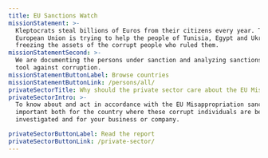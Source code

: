 ```yaml
---
title: EU Sanctions Watch
missionStatement: >-
  Kleptocrats steal billions of Euros from their citizens every year. The
  European Union is trying to help the people of Tunisia, Egypt and Ukraine by
  freezing the assets of the corrupt people who ruled them.
missionStatementSecond: >-
  We are documenting the persons under sanction and analyzing sanctions as a
  tool against corruption.
missionStatementButtonLabel: Browse countries
missionStatementButtonLink: /persons/all/
privateSectorTitle: Why should the private sector care about the EU Misappropriation sanctions?
privateSectorIntro: >-
  To know about and act in accordance with the EU Misappropriation sanctions is
  important both for the country where these corrupt individuals are being
  investigated and for your business or company.

privateSectorButtonLabel: Read the report
privateSectorButtonLink: /private-sector/
---
```

